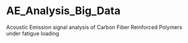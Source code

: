 # AE_Analysis_Big_Data
Acoustic Emission signal analysis of Carbon Fiber Reinforced Polymers under fatigue loading
